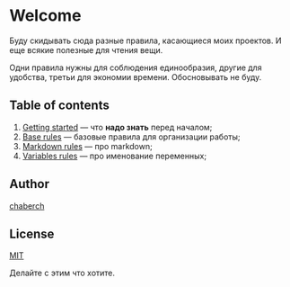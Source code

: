 # Welcome

Буду скидывать сюда разные правила, касающиеся моих проектов.
И еще всякие полезные для чтения вещи.

Одни правила нужны для соблюдения единообразия,
другие для удобства, третьи для экономии времени.
Обосновывать не буду.

## Table of contents

1. [Getting started][getting-started] — что **надо знать** перед началом;
2. [Base rules][base] — базовые правила для организации работы;
3. [Markdown rules][markdown] — про markdown;
4. [Variables rules][variables] — про именование переменных;

## Author

[chaberch][chaberch]

## License

[MIT][license]

Делайте с этим что хотите.

[getting-started]: getting-started.md
[base]: base.md
[markdown]: markdown.md
[variables]: variables.md
[chaberch]: https://github.com/chabErch
[license]: https://github.com/chabErch/how-to-chaberch/blob/main/LICENSE
